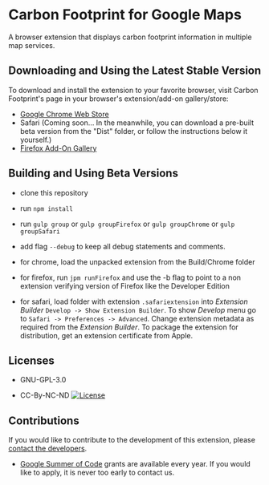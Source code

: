 Carbon Footprint for Google Maps
================================

A browser extension that displays carbon footprint information in multiple map services.

Downloading and Using the Latest Stable Version
-----------------------------------------------

To download and install the extension to your favorite browser, visit Carbon Footprint's page in your browser's extension/add-on gallery/store:

*	[Google Chrome Web Store](https://chrome.google.com/webstore/detail/carbon-footprint/ednfpjleaanokkjcgljbmamhlbkddcgh)
*	Safari (Coming soon... In the meanwhile, you can download a pre-built beta version from the "Dist" folder, or follow the instructions below it yourself.)
*	[Firefox Add-On Gallery](https://addons.mozilla.org/en-US/firefox/addon/carbon-footprint/)

Building and Using Beta Versions
--------------------------------

* clone this repository

* run `npm install`

* run `gulp group` or `gulp groupFirefox` or `gulp groupChrome` or `gulp groupSafari`

* add flag `--debug` to keep all debug statements and comments.

* for chrome, load the unpacked extension from the Build/Chrome folder

* for firefox, run `jpm runFirefox` and use the -b flag to point to a non extension verifying version of Firefox like the Developer Edition

* for safari, load folder with extension `.safariextension` into _Extension Builder_ `Develop -> Show Extension Builder`. To show _Develop_ menu go to `Safari -> Preferences -> Advanced`. Change extension metadata as required from the _Extension Builder_. To package the extension for distribution, get an extension certificate from Apple.

Licenses
--------

* GNU-GPL-3.0

* CC-By-NC-ND [![License](https://i.creativecommons.org/l/by-nc-nd/4.0/88x31.png)](http://creativecommons.org/licenses/by-nc-nd/4.0/)


Contributions
-------------

If you would like to contribute to the development of this extension, please [contact the developers](mailto:bruno.wp@gmail.com).

* [Google Summer of Code](GoogleSummerOfCode.md) grants are available every year. If you would like to apply, it is never too early to contact us.
